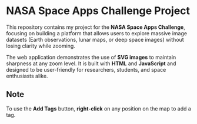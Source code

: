 # NASA Space Apps Challenge Project

This repository contains my project for the **NASA Space Apps Challenge**, focusing on building a platform that allows users to explore massive image datasets (Earth observations, lunar maps, or deep space images) without losing clarity while zooming.

The web application demonstrates the use of **SVG images** to maintain sharpness at any zoom level. It is built with **HTML** and **JavaScript** and designed to be user-friendly for researchers, students, and space enthusiasts alike.

## Note

To use the **Add Tags** button, **right-click** on any position on the map to add a tag.
